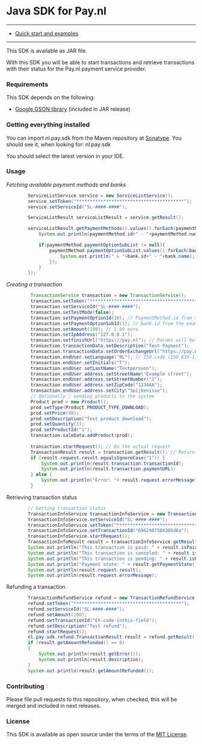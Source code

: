 # Java SDK for Pay.nl

---

- [Quick start and examples](#usage)

---

This SDK is available as JAR file.

With this SDK you will be able to start transactions and retrieve transactions with their status for the Pay.nl payment service provider.

### Requirements

This SDK depends on the following:
* [Google GSON library](https://github.com/google/gson) (included in JAR release)

### Getting everything installed
You can import nl.pay.sdk from the Maven repository at [Sonatype](https://oss.sonatype.org/#nexus-search;quick~pay.nl).
You should see it, when looking for:
 nl.pay:sdk

You should select the latest version in your IDE.


### Usage

_Fetching available payment methods and banks_
```Java
        ServiceListService service = new ServiceListService();
        service.setToken("****************************************");
        service.setServiceId("SL-####-####");

        ServiceListResult serviceListResult = service.getResult();

        serviceListResult.getPaymentMethods().values().forEach(paymentMethod -> {
            System.out.println(paymentMethod.id+" - "+paymentMethod.name);

            if(paymentMethod.paymentOptionSubList != null){
                paymentMethod.paymentOptionSubList.values().forEach(bank ->{
                    System.out.println(" ↳ "+bank.id+" - "+bank.name);
                });
            }
        });

```

_Creating a transaction_
```Java
         TransactionService transaction = new TransactionService();
         transaction.setToken("****************************************");
         transaction.setServiceId("SL-####-####");
         transaction.setTestMode(false);
         transaction.setPaymentOptionId(10); // PaymentMethod.id from the example above
         transaction.setPaymentOptionSubId(1); // bank.id from the example above
         transaction.setAmount(199); // 1.99 euro
         transaction.setIpAddress("127.0.0.1");
         transaction.setfinishUrl("https://pay.nl"); // Params will be added by Pay.nl
         transaction.transactionData.setDescription("Test Payment");
         transaction.transactionData.setOrderExchangeUrl("https://pay.nl"); // Status exchange URL
         transaction.endUser.setLanguage("NL"); // ISO code (ISO 639-1)
         transaction.endUser.setInitials("T");
         transaction.endUser.setLastName("Testpersoon");
         transaction.endUser.address.setStreetName("Example street");
         transaction.endUser.address.setStreetNumber("1");
         transaction.endUser.address.setZipCode("1234AA");
         transaction.endUser.address.setCity("Spijkenisse");
         // Optionally : sending products to the system
         Product prod = new Product();
         prod.setType(Product.PRODUCT_TYPE_DOWNLOAD);
         prod.setPrice(98);
         prod.setDescription("Test product download");
         prod.setQuantity(1);
         prod.setProductId("1");
         transaction.saleData.addProduct(prod);
         
         transaction.startRequest(); // Do the actual request
         TransactionResult result = transaction.getResult(); // Return the result object
         if (result.request.result.equalsIgnoreCase("1")) {
             System.out.println(result.transaction.transactionId);
             System.out.println(result.transaction.paymentURL);
         } else {
             System.out.println("Error: "+ result.request.errorMessage); // Get the error message
         }
```

Retrieving transaction status
```Java
        // Getting transaction status
        TransactionInfoService transactionInfoService = new TransactionInfoService();
        transactionInfoService.setServiceId("SL-####-####");
        transactionInfoService.setToken("****************************************");
        transactionInfoService.setTransactionId("696298750X366d6a");
        transactionInfoService.startRequest();
        TransactionInfoResult result = transactionInfoService.getResult();
        System.out.println("This transaction is paid: " + result.isPaid());
        System.out.println("This transaction is canceled: " + result.isCanceled());
        System.out.println("This transaction is pending: " + result.isPending());
        System.out.println("Payment state: " + result.getPaymentState());
        System.out.println(result.request.result);
        System.out.println(result.request.errorMessage);
```

Refunding a transaction
```Java
        TransactionRefundService refund = new TransactionRefundService();
        refund.setToken("****************************************");
        refund.setServiceId("SL-####-####");
        refund.setAmount(200);
        refund.setTransactionId("EX-code-inthis-field");
        refund.setDescription("Test refund");
        refund.startRequest();
        nl.pay.sdk.refund.TransactionResult result = refund.getResult();
        if (result.getAmountRefunded() == 0)
        {
            System.out.println(result.getError());
            System.out.println(result.description);
        }
        System.out.println(result.getAmountRefunded());
```

### Contributing

Please file pull requests to this repository, when checked, this will be merged and included in next releases.


### License

This SDK is available as open source under the terms of the [MIT License](http://opensource.org/licenses/MIT).
